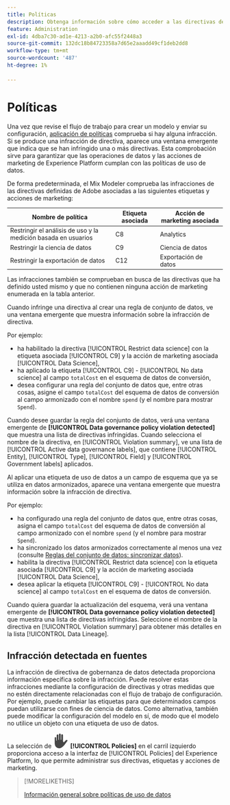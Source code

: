```yaml
---
title: Políticas
description: Obtenga información sobre cómo acceder a las directivas desde Mix Modeler.
feature: Administration
exl-id: 4dba7c30-ad1e-4213-a2b0-afc55f2448a3
source-git-commit: 132dc18b84723358a7d65e2aaadd49cf1deb2dd8
workflow-type: tm+mt
source-wordcount: '487'
ht-degree: 1%

---
```


# Políticas

Una vez que revise el flujo de trabajo para crear un modelo y enviar su configuración, [aplicación de políticas](https://experienceleague.adobe.com/es/docs/experience-platform/data-governance/enforcement/overview#automatic-enforcement) comprueba si hay alguna infracción. Si se produce una infracción de directiva, aparece una ventana emergente que indica que se han infringido una o más directivas. Esta comprobación sirve para garantizar que las operaciones de datos y las acciones de marketing de Experience Platform cumplan con las políticas de uso de datos.

De forma predeterminada, el Mix Modeler comprueba las infracciones de las directivas definidas de Adobe asociadas a las siguientes etiquetas y acciones de marketing:

| Nombre de política | Etiqueta asociada | Acción de marketing asociada |
|---|---|---|
| Restringir el análisis de uso y la medición basada en usuarios | C8 | Analytics |
| Restringir la ciencia de datos | C9 | Ciencia de datos |
| Restringir la exportación de datos | C12 | Exportación de datos |

Las infracciones también se comprueban en busca de las directivas que ha definido usted mismo y que no contienen ninguna acción de marketing enumerada en la tabla anterior.

Cuando infringe una directiva al crear una regla de conjunto de datos, ve una ventana emergente que muestra información sobre la infracción de directiva.

Por ejemplo:

- ha habilitado la directiva [!UICONTROL Restrict data science] con la etiqueta asociada [!UICONTROL C9] y la acción de marketing asociada [!UICONTROL Data Science],
- ha aplicado la etiqueta [!UICONTROL C9] - [!UICONTROL No data science] al campo `totalCost` en el esquema de datos de conversión,
- desea configurar una regla del conjunto de datos que, entre otras cosas, asigne el campo `totalCost` del esquema de datos de conversión al campo armonizado con el nombre `spend` (y el nombre para mostrar `Spend`).

Cuando desee guardar la regla del conjunto de datos, verá una ventana emergente de **[!UICONTROL Data governance policy violation detected]** que muestra una lista de directivas infringidas. Cuando selecciona el nombre de la directiva, en [!UICONTROL Violation summary], ve una lista de [!UICONTROL Active data governance labels], que contiene [!UICONTROL Entity], [!UICONTROL Type], [!UICONTROL Field] y [!UICONTROL Government labels] aplicados.

<!-- pending screenshot -->

Al aplicar una etiqueta de uso de datos a un campo de esquema que ya se utiliza en datos armonizados, aparece una ventana emergente que muestra información sobre la infracción de directiva.

Por ejemplo:

- ha configurado una regla del conjunto de datos que, entre otras cosas, asigna el campo `totalCost` del esquema de datos de conversión al campo armonizado con el nombre `spend` (y el nombre para mostrar `Spend`).
- ha sincronizado los datos armonizados correctamente al menos una vez (consulte [Reglas del conjunto de datos: sincronizar datos](/help/harmonize-data/dataset-rules.md#sync-data)).
- habilita la directiva [!UICONTROL Restrict data science] con la etiqueta asociada [!UICONTROL C9] y la acción de marketing asociada [!UICONTROL Data Science],
- desea aplicar la etiqueta [!UICONTROL C9] - [!UICONTROL No data science] al campo `totalCost` en el esquema de datos de conversión.

Cuando quiera guardar la actualización del esquema, verá una ventana emergente de **[!UICONTROL Data governance policy violation detected]** que muestra una lista de directivas infringidas. Seleccione el nombre de la directiva en [!UICONTROL Violation summary] para obtener más detalles en la lista [!UICONTROL Data Lineage].

<!-- pending screenshot -->

## Infracción detectada en fuentes

La infracción de directiva de gobernanza de datos detectada proporciona información específica sobre la infracción. Puede resolver estas infracciones mediante la configuración de directivas y otras medidas que no estén directamente relacionadas con el flujo de trabajo de configuración. Por ejemplo, puede cambiar las etiquetas para que determinados campos puedan utilizarse con fines de ciencia de datos. Como alternativa, también puede modificar la configuración del modelo en sí, de modo que el modelo no utilice un objeto con una etiqueta de uso de datos.

La selección de ![Privacidad](/help/assets/icons/Privacy.svg) **[!UICONTROL Policies]** en el carril izquierdo proporciona acceso a la interfaz de [!UICONTROL Policies] del Experience Platform, lo que permite administrar sus directivas, etiquetas y acciones de marketing.

<!--
Currently,  Mix Modeler does not support all of the data governance functionality offered by Experience Platform. Field level access control is supported. See [Field level access control](../harmonize-data/dataset-rules.md#field-level-access-control)
-->

>[!MORELIKETHIS]
>
>[Información general sobre políticas de uso de datos](https://experienceleague.adobe.com/es/docs/experience-platform/data-governance/policies/overview)
>
>

